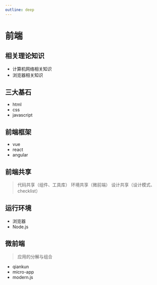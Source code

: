 ```yaml
---
outline: deep
---
```


# 前端

## 相关理论知识

- 计算机网络相关知识
- 浏览器相关知识

## 三大基石

- html
- css
- javascript

## 前端框架

- vue
- react
- angular

## 前端共享

> 代码共享（组件、工具库）
> 环境共享（微前端）
> 设计共享（设计模式、checklist）

## 运行环境

- 浏览器
- Node.js

## 微前端

> 应用的分解与组合

- qiankun
- micro-app
- modern.js

